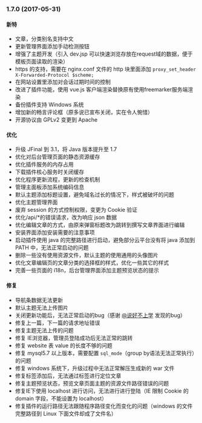 ### 1.7.0 (2017-05-31)

#### 新特
* 文章，分类别名支持中文
* 更新管理界面添加手动检测按钮
* 增强了主题开发（引入 dev.jsp 可以快速浏览存放在request域的数据，便于模板页面读取的渲染）
* https 的支持，需要在 nginx.conf 文件的 http 块里面添加 `proxy_set_header X-Forwarded-Protocol $scheme;`
* 在网站设置里添加对会话过期时间的控制
* 改进了插件功能，使用 vue.js 客户端渲染替换原有使用freemarker服务端渲染
* 备份插件支持 Windows 系统
* 增加新的畅言评论框（原多说已宣布关闭，实在令人惋惜）
* 开源协议由 GPLv2 变更到 Apache

#### 优化
* 升级 JFinal 到 3.1，将 Java 版本提升至 1.7
* 优化对后台管理页面的静态资源缓存
* 优化插件服务的内存占用
* 下载插件核心服务时关闭缓存
* 优化程序更新流程，更新的检查机制
* 管理主面板添加系统编码信息
* 默认主题添加标题设置，避免域名过长的情况下，样式被破坏的问题
* 优化主题管理界面
* 废弃 session 的方式控制权限，变更为 Cookie 验证
* 优化/api/\*的错误请求，改为响应 json 数据
* 优化编辑文章的方式，由原来弹窗标题改为跳转到撰写文章界面进行编辑
* 安装界面添加安装需要的注意事项
* 启动插件使用 java 的完整路径进行启动，避免部分云平台没有将 java 添加到 PATH 中，无法正常启动的问题
* 删除一些没有使用资源文件，默认主题的使用通用的头像图片
* 优化文章编辑页的文章分类的选择框的样式，优化一些其它的样式
* 完善一些页面的 i18n，后台管理界面添加主题预览状态的提示

#### 修复
* 导航条数据无法更新
* 默认主题无法上传图片
* 关闭更新功能后，无法正常启动的bug（感谢 [@说好不上学](https://www.weekdragon.cn/) 发现的bug）
* 修复上一篇，下一篇的请求地址错误
* 修复主题无法上传的问题
* 修复 IE浏览器，管理员登陆成功后无法正常的跳转
* 修复 website 表 value 的长度不够的问题
* 修复 mysql5.7 以上版本，需要配置 `sql_mode`（group by语法无法正常执行）的问题
* 修复 windows 系统下，升级过程中无法正常解压生成新的 war 文件
* 修复标签添加后，无法通过标签进行定位文章
* 修复主题预览状态，预览文章页面主题的资源文件路径错误的问题
* 修复IE下使用 localhost 进行访问，无法进行进行登陆（IE 限制 Cookie 的 domain 字段，不能设置为 localhost）
* 修复插件的运行路径无法跟随程序路径变化而变化的问题（windows 的文件完整路径到 Linux 下面文件却成了文件名）
